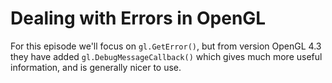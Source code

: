 # Dealing with Errors in OpenGL

For this episode we'll focus on `gl.GetError()`, but from version OpenGL 4.3 they have added `gl.DebugMessageCallback()` which gives much more useful information, and is generally nicer to use.
